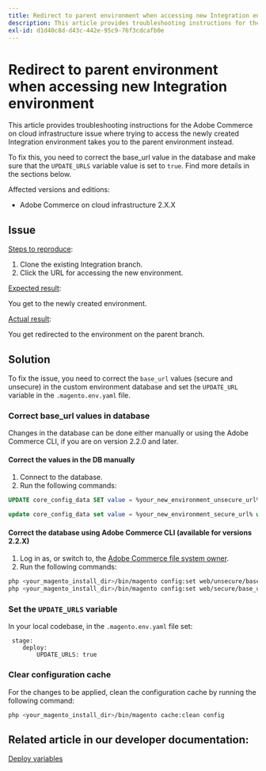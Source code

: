 ```yaml
---
title: Redirect to parent environment when accessing new Integration environment
description: This article provides troubleshooting instructions for the Adobe Commerce on cloud infrastructure issue where trying to access the newly created Integration environment takes you to the parent environment instead.
exl-id: d1d40c8d-d43c-442e-95c9-76f3cdcafb0e
---
```

# Redirect to parent environment when accessing new Integration environment

This article provides troubleshooting instructions for the Adobe Commerce on cloud infrastructure issue where trying to access the newly created Integration environment takes you to the parent environment instead.

To fix this, you need to correct the base\_url value in the database and make sure that the `UPDATE_URLS` variable value is set to `true`. Find more details in the sections below.

Affected versions and editions:

* Adobe Commerce on cloud infrastructure 2.X.X

## Issue

<u>Steps to reproduce</u>:

1. Clone the existing Integration branch.
1. Click the URL for accessing the new environment.

<u>Expected result</u>:

You get to the newly created environment.

<u>Actual result</u>:

You get redirected to the environment on the parent branch.

## Solution

To fix the issue, you need to correct the `base_url` values (secure and unsecure) in the custom environment database and set the `UPDATE_URL` variable in the `.magento.env.yaml` file.

### Correct base\_url values in database

Changes in the database can be done either manually or using the Adobe Commerce CLI, if you are on version 2.2.0 and later.

#### Correct the values in the DB manually

1. Connect to the database.
1. Run the following commands:

```sql
UPDATE core_config_data SET value = %your_new_environment_unsecure_url% WHERE path="web/unsecure/base_url"
```

```sql
update core_config_data set value = %your_new_environment_secure_url% where path="web/secure/base_url"
```

#### Correct the database using Adobe Commerce CLI (available for versions 2.2.X)

1. Log in as, or switch to, the [Adobe Commerce file system owner](https://experienceleague.adobe.com/docs/commerce-operations/installation-guide/prerequisites/web-server/apache.html).
1. Run the following commands:

```bash
php <your_magento_install_dir>/bin/magento config:set web/unsecure/base_url http://example.com
php <your_magento_install_dir>/bin/magento config:set web/secure/base_url https://example.com
```

### Set the `UPDATE_URLS` variable

In your local codebase, in the `.magento.env.yaml` file set:

```
 stage:
    deploy:
        UPDATE_URLS: true
```

### Clear configuration cache

For the changes to be applied, clean the configuration cache by running the following command:

```bash
php <your_magento_install_dir>/bin/magento cache:clean config
```

## Related article in our developer documentation:

 [Deploy variables](https://experienceleague.adobe.com/docs/commerce-cloud-service/user-guide/configure/env/stage/variables-deploy.html)
